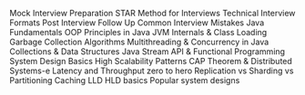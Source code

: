 Mock Interview Preparation
STAR Method for Interviews
Technical Interview Formats
Post Interview Follow Up
Common Interview Mistakes
Java Fundamentals
OOP Principles in Java
JVM Internals & Class Loading
Garbage Collection Algorithms
Multithreading & Concurrency in Java
Collections & Data Structures
Java Stream API & Functional Programming
System Design Basics
High Scalability Patterns
CAP Theorem & Distributed Systems-e Latency and Throughput zero to hero
Replication vs Sharding vs Partitioning
Caching
LLD HLD basics
Popular system designs
